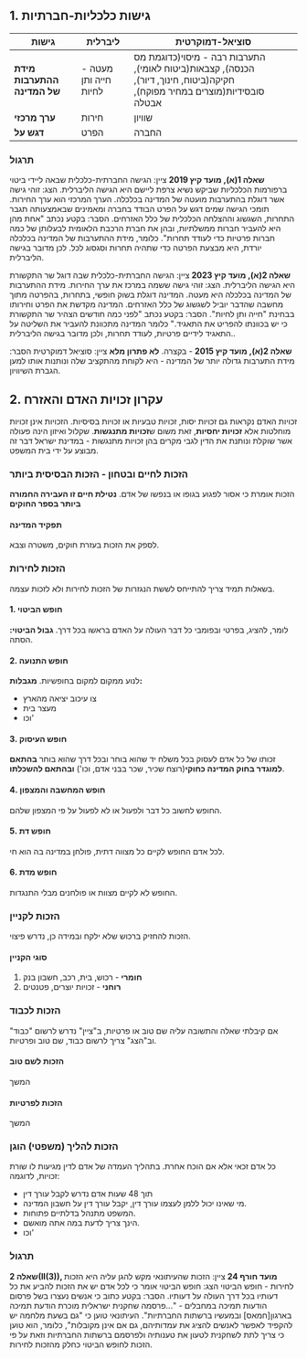 ## 1. גישות כלכליות-חברתיות

| **גישות**                   | **ליברלית**           | **סוציאל-דמוקרטית**                                                                                                        |
| --------------------------- | --------------------- | -------------------------------------------------------------------------------------------------------------------------- |
| **מידת ההתערבות של המדינה** | מעטה - חייה ותן לחיות | התערבות רבה - מיסוי(כדוגמת מס הכנסה), קצבאות(ביטוח לאומי), חקיקה(ביטוח, חינוך, דיור), סובסידיות(מוצרים במחיר מפוקח), אבטלה |
| **ערך מרכזי**               | חירות                 | שוויון                                                                                                                     |
| **דגש על**                  | הפרט                  | החברה                                                                                                                      |

### תרגול
**שאלה 1(א), מועד קיץ 2019**
ציין: הגישה החברתית-כלכלית שבאה ליידי ביטוי ברפורמות הכלכליות שביקש נשיא צרפת ליישם היא הגישה הליברלית.
הצג: זוהי גישה אשר דוגלת בהתערבות מועטה של המדינה בכלכלה. הערך המרכזי הוא ערך החירות. תומכי הגישה שמים דגש על הפרט הבודד בחברה ומאמינים שבאמצעותה תגבר התחרות, השגשוג וההצלחה הכלכלית של כלל האזרחים.
הסבר: בקטע נכתב "אחת מהן היא להעביר חברות ממשלתיות, ובהן את חברת הרכבת הלאומית לבעלותן של כמה חברות פרטיות כדי לעודד תחרות". כלומר, מידת ההתערבות של המדינה בכלכלה יורדת, היא מבצעת הפרטה כדי שתהיה תחרות וסגסוג לכל. לכן מדובר בגישה הליברלית.

**שאלה 2(א), מועד קיץ 2023**
ציין: הגישה החברתית-כלכלית שבה דוגל שר התקשורת היא הגישה הליברלית.
הצג: זוהי גישה ששמה במרכז את ערך החירות. מידת ההתערבות של המדינה בכלכלה היא מעטה. המדינה דוגלת בשוק חופשי, בתחרות, בהפרטה מתוך מחשבה שהדבר יוביל לשגשוג של כלל האזרחים. המדינה מקדשת את הפרט וחירותו בבחינת "חייה ותן לחיות".
הסבר: בקטע נכתב "לפני כמה חודשים הצהיר שר התקשורת כי יש בכוונתו להפריט את התאגיד." כלומר המדינה מתכוונת להעביר את השליטה על התאגיד לידיים פרטיות, לעודד תחרות, ולכן מדובר בגישה הליברלית..

**שאלה 2(א), מועד קיץ 2015** - בקצרה. **לא פתרון מלא**
ציין: סוציאל דמוקרטית
הסבר: מידת התערבות גדולה יותר של המדינה - היא לקוחת מהתקציב שלה ונותנות אותו למען הגברת השיוויון.

## 2. עקרון זכויות האדם והאזרח
זכויות האדם נקראות גם זכויות יסות, זכויות טבעיות או זכויות בסיסיות.
הזכויות אינן זכויות מוחלטות אלא **זכויות יחסיות**, זאת משום ש**זכויות מתנגשות**.
שקלול ואיזון הינה פעולה אשר שוקלת ונותנת את הדין לגבי מקרים בהן זכויות מתנגשות - במדינת ישראל דבר זה מבוצע על ידי בית המשפט.

### הזכות לחיים ובטחון - הזכות הבסיסית ביותר
הזכות אומרת כי אסור לפגוע בגופו או בנפשו של אדם.
**נטילת חיים זו העבירה החמורה ביותר בספר החוקים**
#### תפקיד המדינה
לספק את הזכות בעזרת חוקים, משטרה וצבא.

### הזכות לחירות
בשאלות תמיד צריך להתייחס לששת הנגזרות של הזכות לחירות ולא לזכות עצמה.
#### 1. חופש הביטוי
לומר, להציג, בפרטי ובפומבי כל דבר העולה על האדם בראשו בכל דרך.
**גבול הביטוי:** הסתה.
#### 2. חופש התנועה
לנוע ממקום למקום בחופשיות.
**מגבלות:**
* צו עיכוב יציאה מהארץ
* מעצר בית
* וכו'
#### 3. חופש העיסוק
זכותו של כל אדם לעסוק בכל משלח יד שהוא בוחר ובכל דרך שהוא בוחר **בהתאם למוגדר בחוק המדינה כחוקי**(רוצח שכיר, שכר בבני אדם, וכו') **ובהתאם להשכלתו**.
#### 4. חופש המחשבה והמצפון
החופש לחשוב כל דבר ולפעול או לא לפעול על פי המצפון שלהם.
#### 5. חופש דת
לכל אדם החופש לקיים כל מצווה דתית, פולחן במדינה בה הוא חי.
#### 6. חופש מדת
החופש לא לקיים מצוות או פולחנים מבלי התנגדות.

### הזכות לקניין
הזכות להחזיק ברכוש שלא ילקח ובמידה כן, נדרש פיצוי.
#### סוגי הקניין
1. **חומרי** - רכוש, בית, רכב, חשבון בנק
2. **רוחני** - זכויות יוצרים, פטנטים

### הזכות לכבוד
אם קיבלתי שאלה והתשובה עליה שם טוב או פרטיות, ב"ציין" נדרש לרשום "כבוד" וב"הצג" צריך לרשום כבוד, שם טוב ופרטיות. 
#### הזכות לשם טוב
המשך
#### הזכות לפרטיות
המשך

### הזכות להליך (משפטי) הוגן
כל אדם זכאי אלא אם הוכח אחרת.
בתהליך העמדה של אדם לדין מגיעות לו שורת זכויות, לדוגמה:
* תוך 48 שעות אדם נדרש לקבל עורך דין
* מי שאינו יכול ללמן לעצמו עורך דין, יקבל עורך דין על חשבון המדינה.
* המשפט מתנהל בדלתיים פתוחות.
* הינך צריך לדעת במה אתה מואשם.
* וכו'

### תרגול
**שאלה 2(II(3)), מועד חורף 24**
ציין: הזכות שהעיתונאי מקש להגן עליה היא הזכות לחירות - חופש הביטוי
הצג: חופש הביטוי אומר כי לכל אדם יש את הזכות להביע את כל דעותיו בכל דרך העולה על דעותיו.
הסבר: בקטע כתוב כי אנשים נעצרו בשל פרסום הודעות תמיכה במחבלים - "...פרסמה שחקנית ישראלית מוכרת הודעת תמיכה בארגון[חמאס] ובמעשיו ברשתות החברתיות". העיתונאי טוען כי "גם בשעת מלחמה יש להקפיד לאפשר לאנשים להציג את עמדותיהם, גם אם אינן מקובלות", כלומר, הוא טוען כי צריך לתת לשחקנית לטעון את טענותיה ולפרסמם ברשתות החברתיות וזאת על פי הזכות לחופש הביטוי כחלק מהזכות לחירות.